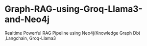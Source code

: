 # Graph-RAG-using-Groq-Llama3-and-Neo4j
Realtime Powerful RAG Pipeline using Neo4j(Knowledge Graph Db) ,Langchain, Groq-Llama3 
